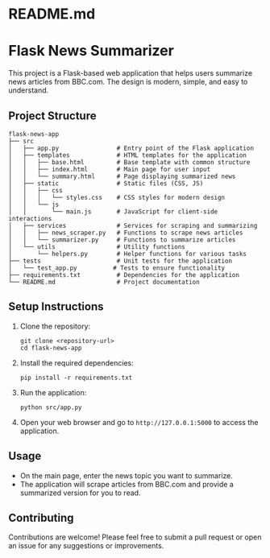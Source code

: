 # README.md

# Flask News Summarizer

This project is a Flask-based web application that helps users summarize news articles from BBC.com. The design is modern, simple, and easy to understand.

## Project Structure

```
flask-news-app
├── src
│   ├── app.py                # Entry point of the Flask application
│   ├── templates             # HTML templates for the application
│   │   ├── base.html         # Base template with common structure
│   │   ├── index.html        # Main page for user input
│   │   └── summary.html      # Page displaying summarized news
│   ├── static                # Static files (CSS, JS)
│   │   ├── css
│   │   │   └── styles.css    # CSS styles for modern design
│   │   └── js
│   │       └── main.js       # JavaScript for client-side interactions
│   ├── services              # Services for scraping and summarizing
│   │   ├── news_scraper.py   # Functions to scrape news articles
│   │   └── summarizer.py     # Functions to summarize articles
│   └── utils                 # Utility functions
│       └── helpers.py        # Helper functions for various tasks
├── tests                     # Unit tests for the application
│   └── test_app.py          # Tests to ensure functionality
├── requirements.txt          # Dependencies for the application
└── README.md                 # Project documentation
```

## Setup Instructions

1. Clone the repository:
   ```
   git clone <repository-url>
   cd flask-news-app
   ```

2. Install the required dependencies:
   ```
   pip install -r requirements.txt
   ```

3. Run the application:
   ```
   python src/app.py
   ```

4. Open your web browser and go to `http://127.0.0.1:5000` to access the application.

## Usage

- On the main page, enter the news topic you want to summarize.
- The application will scrape articles from BBC.com and provide a summarized version for you to read.

## Contributing

Contributions are welcome! Please feel free to submit a pull request or open an issue for any suggestions or improvements.